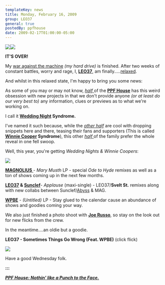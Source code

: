 ```yaml
---
templateKey: news
title: Monday, February 16, 2009
group: LEO37
general: true
postedBy: ppfhouse
date: 2009-02-17T01:00:00-05:00
---
```

![](http://viewmorepics.myspace.com/index.cfm?fuseaction=user.editAlbumPhoto&albumID=1674482&imageID=28558861&MyToken=d325a52c-f6c5-4ad4-801e-3eda7840c4a7)![](http://c2.ac-images.myspacecdn.com/images02/5/l_72168b3dc8784c7cbe0d041bf509b535.jpg)

**IT'S OVER!**

My [war against the machine](http://www.youtube.com/watch?v=tLXVuy0h29c) *(my hard drive)* is finished. After two weeks of constant battles, worry and rage, I, [**LEO37**](http://www.myspace.com/leo37), am finally.....[relaxed](http://www.youtube.com/watch?v=ERQzl4xDpXk).

And whilst in this relaxed state, I'm happy to bring you some news:

As some of you may or may not know, [*half* ](http://www.myspace.com/magnolius)of the [**PPF House**](http://www.facebook.com/pages/PPF-House/32210491219?ref=ts) has this weird obsession with new projects in that we don't provide anyone *(or at least do our very best to)* any information, clues or previews as to what we're working on.

I call it <span style="font-weight: bold;">[Wedding Night](http://www.youtube.com/watch?v=UlCWo1qdTdE) Syndrome</span>**.**

I've named it such because, while the [*other half*](http://www.myspace.com/thabyss) are cool with dropping snippets here and there, teasing their fans and supporters (This is called **[Winnie Cooper](http://www.youtube.com/watch?v=6DvgB1PTysE) Syndrome**), this other [*half* ](http://www.myspace.com/leo37)of the family prefer the whole reveal in one fell swoop.

Well, this year, you're getting *Wedding Nights* *&amp; Winnie Coopers*:

![](http://c1.ac-images.myspacecdn.com/images01/35/l_00d5c8c83553eab30d88a6072b0fdd2c.jpg)

[**MAGNOLIUS** ](http://www.myspace.com/magnolius)- *Mary Musth* LP - special *Ode to Hyde* remixes as well as a ton of shows coming up in the next few months.

**[LEO37](http://www.myspace.com/leo37) &amp; [Sunclef](http://www.myspace.com/sunclef)**- *Applause* (maxi-single) - LEO37/**Svelt St.** remixes along with new collabs between Sunclef/[Abyss](http://www.myspace.com/thabyss) &amp; MAG.

[**WPBE**](http://www.myspace.com/wpbe) - *(Untitled)* LP - Stay glued to the calendar cause an abundance of shows and goodies coming your way.<span style="font-weight: bold;">   
 </span>

We also just finished a photo shoot with [**Joe Russo**](http://www.gogo7188.ca/jrphoto/), so stay on the look out for new flicks from the crew.

In the meantime....an oldie but a goodie.

**LEO37 - Sometimes Things Go Wrong (Feat. WPBE)** (click flick)

[![](http://c1.ac-images.myspacecdn.com/images02/29/l_0a81c8ca18eb4bbb8ce68079db08ba80.jpg)](https://download.yousendit.com/Y2o4K3BKYUlubVZMWEE9PQ)

Have a good Wednesday folk.

**:::**

[***PPF House: Nothin' like a Punch to the Face.***](http://www.myspace.com/ppfhouse)